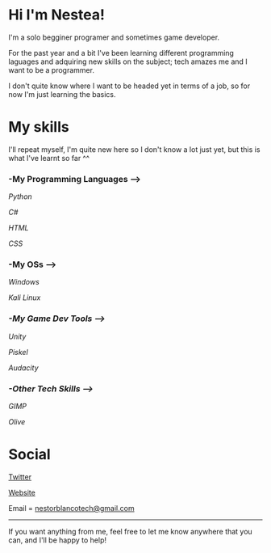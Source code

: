 # Hi I'm Nestea!
I'm a solo begginer programer and sometimes game developer.

For the past year and a bit I've been learning different programming laguages and adquiring new skills on the subject; tech amazes me and I want to be a programmer. 

I don't quite know where I want to be headed yet in terms of a job, so for now I'm just learning the basics.



# My skills

I'll repeat myself, I'm quite new here so I don't know a lot just yet, but this is what I've learnt so far ^^

### **-My Programming Languages -->**

 *Python*
 
 *C#*
 
 *HTML*
 
 *CSS*
 
### **-My OSs -->**
 
  *Windows*
  
  *Kali Linux*
 
 ### *-My Game Dev Tools -->*
 
  *Unity*
  
  *Piskel*
  
  *Audacity*
  
 ### *-Other Tech Skills -->*
 
  *GIMP*
  
  *Olive*
 
 
 
 # Social
 
 [Twitter](https://twitter.com/NestorTech_009)
 
 [Website](https://nestea009.github.io)
 
 Email = nestorblancotech@gmail.com
 
 ---

If you want anything from me, feel free to let me know anywhere that you can, and I'll be happy to help!


<!---
Nestea009/Nestea009 is a ✨ special ✨ repository because its `README.md` (this file) appears on your GitHub profile.
You can click the Preview link to take a look at your changes.
--->
